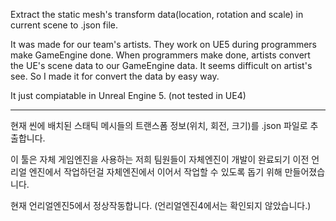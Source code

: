 Extract the static mesh's transform data(location, rotation and scale) in current scene to .json file.

It was made for our team's artists.
They work on UE5 during programmers make GameEngine done.
When programmers make done, artists convert the UE's scene data to our GameEngine data.
It seems difficult on artist's see.
So I made it for convert the data by easy way.

It just compiatable in Unreal Engine 5. (not tested in UE4)

----------------------------------------------------------------------------------------------------------------------

현재 씬에 배치된 스태틱 메시들의 트랜스폼 정보(위치, 회전, 크기)를 .json 파일로 추출합니다.

이 툴은 자체 게임엔진을 사용하는 저희 팀원들이 자체엔진이 개발이 완료되기 이전 언리얼 엔진에서 작업하던걸
자체엔진에서 이어서 작업할 수 있도록 돕기 위해 만들어졌습니다.

현재 언리얼엔진5에서 정상작동합니다. (언리얼엔진4에서는 확인되지 않았습니다.)
